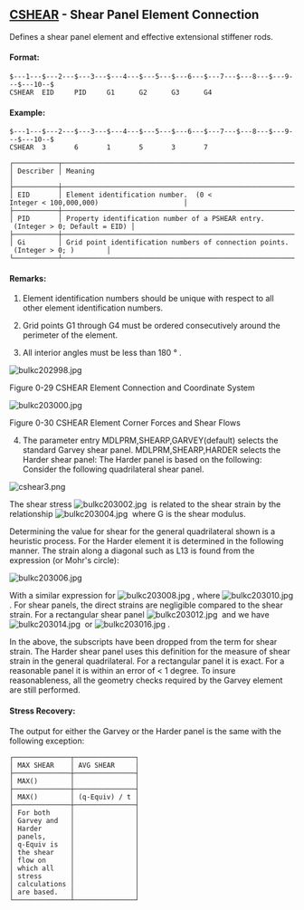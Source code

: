 ## [CSHEAR](https://help.hexagonmi.com/bundle/MSC_Nastran_2022.4/page/Nastran_Combined_Book/qrg/bulkc2/TOC.CSHEAR.xhtml) - Shear Panel Element Connection

Defines a shear panel element and effective extensional stiffener rods.

#### Format:

```nastran
$---1---$---2---$---3---$---4---$---5---$---6---$---7---$---8---$---9---$---10--$
CSHEAR  EID     PID     G1      G2      G3      G4                              
```
#### Example:

```nastran
$---1---$---2---$---3---$---4---$---5---$---6---$---7---$---8---$---9---$---10--$
CSHEAR  3       6       1       5       3       7                               
```
```text
┌───────────┬─────────────────────────────────────────────────────────────────────────────────┐
│ Describer │ Meaning                                                                         │
├───────────┼─────────────────────────────────────────────────────────────────────────────────┤
│ EID       │ Element identification number.  (0 < Integer < 100,000,000)                     │
├───────────┼─────────────────────────────────────────────────────────────────────────────────┤
│ PID       │ Property identification number of a PSHEAR entry.  (Integer > 0; Default = EID) │
├───────────┼─────────────────────────────────────────────────────────────────────────────────┤
│ Gi        │ Grid point identification numbers of connection points.  (Integer > 0; )        │
└───────────┴─────────────────────────────────────────────────────────────────────────────────┘
```
#### Remarks:

1. Element identification numbers should be unique with respect to all other element identification numbers.

2. Grid points G1 through G4 must be ordered consecutively around the perimeter of the element.

3. All interior angles must be less than 180 ° .

![bulkc202998.jpg](https://help-be.hexagonmi.com/bundle/MSC_Nastran_2022.4/page/Nastran_Combined_Book/qrg/bulkc2/../../../assets/bulkc202998.jpg?_LANG=enus)

Figure 0-29 CSHEAR Element Connection and Coordinate System

![bulkc203000.jpg](https://help-be.hexagonmi.com/bundle/MSC_Nastran_2022.4/page/Nastran_Combined_Book/qrg/bulkc2/../../../assets/bulkc203000.jpg?_LANG=enus)

Figure 0-30 CSHEAR Element Corner Forces and Shear Flows

4. The parameter entry MDLPRM,SHEARP,GARVEY(default) selects the standard Garvey shear panel. MDLPRM,SHEARP,HARDER selects the Harder shear panel: The Harder panel is based on the following:
Consider the following quadrilateral shear panel.

![cshear3.png](https://help-be.hexagonmi.com/bundle/MSC_Nastran_2022.4/page/Nastran_Combined_Book/qrg/bulkc2/../../../assets/cshear3.png?_LANG=enus)

The shear stress  ![bulkc203002.jpg](https://help-be.hexagonmi.com/bundle/MSC_Nastran_2022.4/page/Nastran_Combined_Book/qrg/bulkc2/../../../assets/bulkc203002.jpg?_LANG=enus)  is related to the shear strain by the relationship  ![bulkc203004.jpg](https://help-be.hexagonmi.com/bundle/MSC_Nastran_2022.4/page/Nastran_Combined_Book/qrg/bulkc2/../../../assets/bulkc203004.jpg?_LANG=enus)  where G is the shear modulus.

Determining the value for shear for the general quadrilateral shown is a heuristic process. For the Harder element it is determined in the following manner. The strain along a diagonal such as L13 is found from the expression (or Mohr's circle):

![bulkc203006.jpg](https://help-be.hexagonmi.com/bundle/MSC_Nastran_2022.4/page/Nastran_Combined_Book/qrg/bulkc2/../../../assets/bulkc203006.jpg?_LANG=enus)  

With a similar expression for  ![bulkc203008.jpg](https://help-be.hexagonmi.com/bundle/MSC_Nastran_2022.4/page/Nastran_Combined_Book/qrg/bulkc2/../../../assets/bulkc203008.jpg?_LANG=enus) , where  ![bulkc203010.jpg](https://help-be.hexagonmi.com/bundle/MSC_Nastran_2022.4/page/Nastran_Combined_Book/qrg/bulkc2/../../../assets/bulkc203010.jpg?_LANG=enus) . For shear panels, the direct strains are negligible compared to the shear strain. For a rectangular shear panel  ![bulkc203012.jpg](https://help-be.hexagonmi.com/bundle/MSC_Nastran_2022.4/page/Nastran_Combined_Book/qrg/bulkc2/../../../assets/bulkc203012.jpg?_LANG=enus)  and we have  ![bulkc203014.jpg](https://help-be.hexagonmi.com/bundle/MSC_Nastran_2022.4/page/Nastran_Combined_Book/qrg/bulkc2/../../../assets/bulkc203014.jpg?_LANG=enus)  or  ![bulkc203016.jpg](https://help-be.hexagonmi.com/bundle/MSC_Nastran_2022.4/page/Nastran_Combined_Book/qrg/bulkc2/../../../assets/bulkc203016.jpg?_LANG=enus) .

In the above, the subscripts have been dropped from the term for shear strain. The Harder shear panel uses this definition for the measure of shear strain in the general quadrilateral. For a rectangular panel it is exact. For a reasonable panel it is within an error of < 1 degree. To insure reasonableness, all the geometry checks required by the Garvey element are still performed.

#### Stress Recovery:

The output for either the Garvey or the Harder panel is the same with the following exception:

```text
┌──────────────┬───────────────┐
│ MAX SHEAR    │ AVG SHEAR     │
├──────────────┼───────────────┤
│ MAX()        │               │
├──────────────┼───────────────┤
│ MAX()        │ (q-Equiv) / t │
├──────────────┼───────────────┤
│ For both     │               │
│ Garvey and   │               │
│ Harder       │               │
│ panels,      │               │
│ q-Equiv is   │               │
│ the shear    │               │
│ flow on      │               │
│ which all    │               │
│ stress       │               │
│ calculations │               │
│ are based.   │               │
└──────────────┴───────────────┘
```
